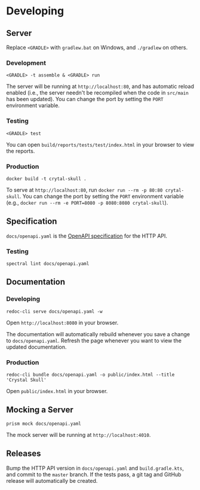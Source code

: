 # Developing

## Server

Replace `<GRADLE>` with `gradlew.bat` on Windows, and `./gradlew` on others.

### Development

`<GRADLE> -t assemble & <GRADLE> run`

The server will be running at `http://localhost:80`, and has automatic reload enabled (i.e., the server needn't be recompiled when the code in `src/main` has been updated). You can change the port by setting the `PORT` environment variable.

### Testing

`<GRADLE> test`

You can open `build/reports/tests/test/index.html` in your browser to view the reports.

### Production

`docker build -t crytal-skull .`

To serve at `http://localhost:80`, run `docker run --rm -p 80:80 crytal-skull`. You can change the port by setting the `PORT` environment variable (e.g., `docker run --rm -e PORT=8080 -p 8080:8080 crytal-skull`).

## Specification

`docs/openapi.yaml` is the [OpenAPI specification](https://swagger.io/specification/) for the HTTP API.

### Testing

`spectral lint docs/openapi.yaml`

## Documentation

### Developing

`redoc-cli serve docs/openapi.yaml -w`

Open `http://localhost:8080` in your browser. 

The documentation will automatically rebuild whenever you save a change to `docs/openapi.yaml`. Refresh the page whenever you want to view the updated documentation.

### Production

`redoc-cli bundle docs/openapi.yaml -o public/index.html --title 'Crystal Skull'`

Open `public/index.html` in your browser.

## Mocking a Server

`prism mock docs/openapi.yaml`

The mock server will be running at `http://localhost:4010`.

## Releases

Bump the HTTP API version in `docs/openapi.yaml` and `build.gradle.kts`, and commit to the `master` branch. If the tests pass, a git tag and GitHub release will automatically be created.